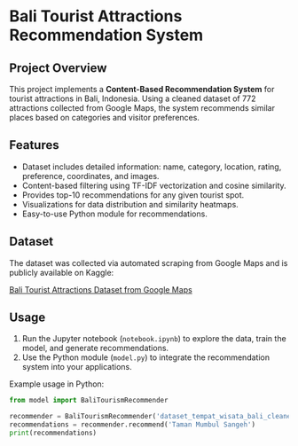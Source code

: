 # Bali Tourist Attractions Recommendation System

## Project Overview

This project implements a **Content-Based Recommendation System** for tourist attractions in Bali, Indonesia. Using a cleaned dataset of 772 attractions collected from Google Maps, the system recommends similar places based on categories and visitor preferences.

## Features

- Dataset includes detailed information: name, category, location, rating, preference, coordinates, and images.
- Content-based filtering using TF-IDF vectorization and cosine similarity.
- Provides top-10 recommendations for any given tourist spot.
- Visualizations for data distribution and similarity heatmaps.
- Easy-to-use Python module for recommendations.

## Dataset

The dataset was collected via automated scraping from Google Maps and is publicly available on Kaggle:

[Bali Tourist Attractions Dataset from Google Maps](https://www.kaggle.com/datasets/bertnardomariouskono/bali-tourist-attractions-dataset-from-google-maps)

## Usage

1. Run the Jupyter notebook (`notebook.ipynb`) to explore the data, train the model, and generate recommendations.
2. Use the Python module (`model.py`) to integrate the recommendation system into your applications.

Example usage in Python:

```python
from model import BaliTourismRecommender

recommender = BaliTourismRecommender('dataset_tempat_wisata_bali_cleaned.csv')
recommendations = recommender.recommend('Taman Mumbul Sangeh')
print(recommendations)

